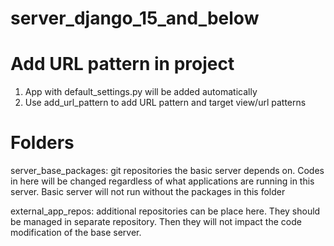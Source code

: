 server_django_15_and_below
===========================


Add URL pattern in project
===========================
1. App with default_settings.py will be added automatically
2. Use add_url_pattern to add URL pattern and target view/url patterns


Folders
===========================
server_base_packages: git repositories the basic server depends on.
    Codes in here will be changed regardless of what applications are running in this server.
    Basic server will not run without the packages in this folder

external_app_repos: additional repositories can be place here. 
    They should be managed in separate repository.
    Then they will not impact the code modification of the base server.

